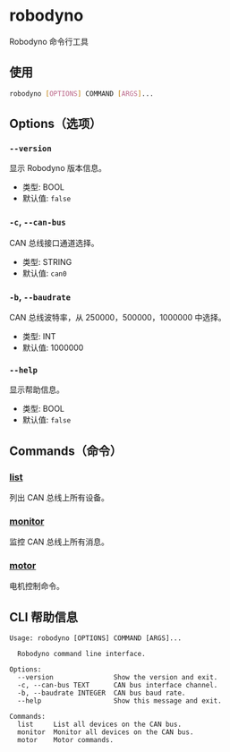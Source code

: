 # robodyno

Robodyno 命令行工具

## 使用

```bash
robodyno [OPTIONS] COMMAND [ARGS]...
```

## Options（选项）

### `--version`

显示 Robodyno 版本信息。

- 类型: BOOL
- 默认值: `false`

### `-c`, `--can-bus`

CAN 总线接口通道选择。

- 类型: STRING
- 默认值: `can0`

### `-b`, `--baudrate`

CAN 总线波特率，从 250000，500000，1000000 中选择。

- 类型: INT
- 默认值: 1000000

### `--help`

显示帮助信息。

- 类型: BOOL
- 默认值: `false`

## Commands（命令）

### [list](list/)

列出 CAN 总线上所有设备。

### [monitor](monitor/)

监控 CAN 总线上所有消息。

### [motor](motor/)

电机控制命令。

## CLI 帮助信息

```
Usage: robodyno [OPTIONS] COMMAND [ARGS]...

  Robodyno command line interface.

Options:
  --version               Show the version and exit.
  -c, --can-bus TEXT      CAN bus interface channel.
  -b, --baudrate INTEGER  CAN bus baud rate.
  --help                  Show this message and exit.

Commands:
  list     List all devices on the CAN bus.
  monitor  Monitor all devices on the CAN bus.
  motor    Motor commands.
```
